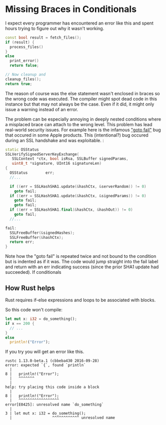 # Missing Braces in Conditionals

I expect every programmer has encountered an error like this and spent hours trying to figure out why it wasn't working.

```c++
const bool result = fetch_files();
if (result) {
  process_files()
}
else
  print_error()
  return false;

// Now cleanup and
cleanup_files();
return true;
```

The reason of course was the else statement wasn't enclosed in braces so the wrong code was executed. The compiler might spot dead code in this instance but that may not always be the case. Even if it did, it might only issue a warning instead of an error.

The problem can be especially annoying in deeply nested conditions where a misplaced brace can attach to the wrong level.
This problem has lead real-world security issues. For example here is the infamous ["goto fail"](https://www.imperialviolet.org/2014/02/22/applebug.html) bug that occured in some Apple products. This (intentional?) bug occured during an SSL handshake and was exploitable. :

```c++
static OSStatus
SSLVerifySignedServerKeyExchange(
   SSLContext *ctx, bool isRsa, SSLBuffer signedParams,
   uint8_t *signature, UInt16 signatureLen)
{
  OSStatus        err;
  //...

  if ((err = SSLHashSHA1.update(&hashCtx, &serverRandom)) != 0)
    goto fail;
  if ((err = SSLHashSHA1.update(&hashCtx, &signedParams)) != 0)
    goto fail;
    goto fail;
  if ((err = SSLHashSHA1.final(&hashCtx, &hashOut)) != 0)
    goto fail;
  //...

fail:
  SSLFreeBuffer(&signedHashes);
  SSLFreeBuffer(&hashCtx);
  return err;
}
```

Note how the "goto fail" is repeated twice and not bound to the condition but is indented as if it was. The code would jump straight into the fail label and return with an err indicating success (since the prior SHA1 update had succeeded). If conditionals

## How Rust helps

Rust requires if-else expressions and loops to be associated with blocks.

So this code won't compile:

```rust
let mut x: i32 = do_something();
if x == 200 {
  // ...
}
else
  println!("Error");
```

If you try you will get an error like this.

```
rustc 1.13.0-beta.1 (cbbeba430 2016-09-28)
error: expected `{`, found `println`
  |
8 |   println!("Error");
  |   ^^^^^^^
  |
help: try placing this code inside a block
  |
8 |   println!("Error");
  |   ^^^^^^^^^^^^^^^^^^
error[E0425]: unresolved name `do_something`
  |
3 | let mut x: i32 = do_something();
  |                  ^^^^^^^^^^^^ unresolved name
```
